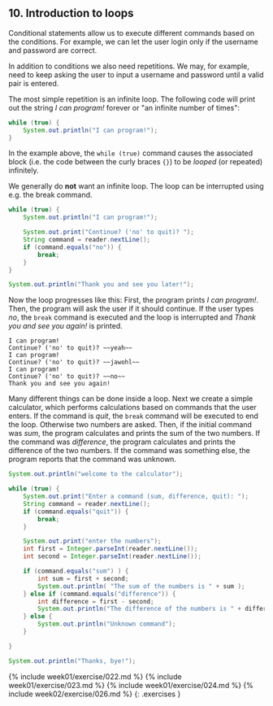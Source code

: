 ## 10. Introduction to loops

Conditional statements allow us to execute different commands based on the conditions. For example, we can let the user login only if the username and password are correct.

In addition to conditions we also need repetitions. We may, for example, need to keep asking the user to input a username and password until a valid pair is entered.

The most simple repetition is an infinite loop. The following code will print out the string *I can program!* forever or "an infinite number of times":

```java
while (true) {
    System.out.println("I can program!");
}
```

In the example above, the `while (true)` command causes the associated block (i.e. the code between the curly braces `{}`) to be *looped* (or repeated) infinitely.

We generally do **not** want an infinite loop. The loop can be interrupted using e.g. the break command.

```java
while (true) {
    System.out.println("I can program!");

    System.out.print("Continue? ('no' to quit)? ");
    String command = reader.nextLine();
    if (command.equals("no")) {
        break;
    }
}

System.out.println("Thank you and see you later!");
```

Now the loop progresses like this: First, the program prints *I can program!*. Then, the program will ask the user if it should continue. If the user types *no*, the `break` command is executed and the loop is interrupted and *Thank you and see you again!* is printed.

```output
I can program!
Continue? ('no' to quit)? ~~yeah~~
I can program!
Continue? ('no' to quit)? ~~jawohl~~
I can program!
Continue? ('no' to quit)? ~~no~~
Thank you and see you again!
```

Many different things can be done inside a loop. Next we create a simple calculator, which performs calculations based on commands that the user enters. If the command is *quit*, the `break` command will be executed to end the loop. Otherwise two numbers are asked. Then, if the initial command was *sum*, the program calculates and prints the sum of the two numbers. If the command was *difference*, the program calculates and prints the difference of the two numbers. If the command was something else, the program reports that the command was unknown.

```java
System.out.println("welcome to the calculator");

while (true) {
    System.out.print("Enter a command (sum, difference, quit): ");
    String command = reader.nextLine();
    if (command.equals("quit")) {
        break;
    }

    System.out.print("enter the numbers");
    int first = Integer.parseInt(reader.nextLine());
    int second = Integer.parseInt(reader.nextLine());

    if (command.equals("sum") ) {
        int sum = first + second;
        System.out.println( "The sum of the numbers is " + sum );
    } else if (command.equals("difference")) {
        int difference = first - second;
        System.out.println("The difference of the numbers is " + difference);
    } else {
        System.out.println("Unknown command");
    }

}

System.out.println("Thanks, bye!");
```

{% include week01/exercise/022.md %}
{% include week01/exercise/023.md %}
{% include week01/exercise/024.md %}
{% include week02/exercise/026.md %}
{: .exercises }